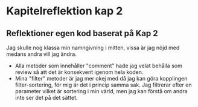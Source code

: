 # Kapitelreflektion kap 2

## Reflektioner egen kod baserat på Kap 2

Jag skulle nog klassa min namngivning i mitten, vissa är jag nöjd med medans andra vill jag ändra.
- Alla metoder som innehåller "comment" hade jag velat behålla som review så att det är konsekvent igenom hela koden.
- Mina "filter" metoder är jag mer okej med då jag kan göra kopplingen filter-sortering, för mig är det i princip samma sak. Jag filtrerar efter en parameter vilket är sortering i min värld, men jag kan förstå om andra inte ser det på det sättet.